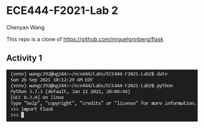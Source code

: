 # ECE444-F2021-Lab 2

Chenyan Wang  

This repo is a clone of https://github.com/miguelgrinberg/flask

## Activity 1
![alt text](imgs/activity1.jpg)  


